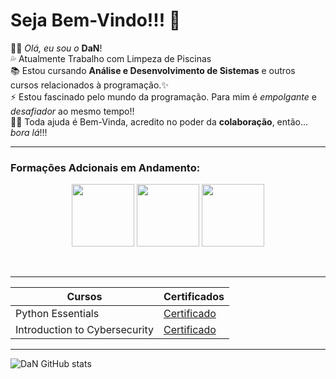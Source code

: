 
#  **Seja Bem-Vindo!!!** 👋</br>


 👨🏿 *Olá, eu sou o* **DaN**!</br>
 💦 Atualmente Trabalho com Limpeza de Piscinas </br>
 📚 Estou cursando **Análise e Desenvolvimento de Sistemas** e outros cursos relacionados à programação.✨</br>
 ⚡ Estou fascinado pelo mundo da programação. Para mim é *empolgante* e *desafiador* ao mesmo tempo!!</br>
 🤝🏼 Toda ajuda é Bem-Vinda, acredito no poder da **colaboração**, então... _bora lá_!!!</br>

_________________________________________________________

### Formações Adcionais em Andamento:

<p align="center">


<img src="https://cdn.jsdelivr.net/gh/devicons/devicon@latest/icons/javascript/javascript-original.svg" width="100px">
<img src="https://cdn.jsdelivr.net/gh/devicons/devicon@latest/icons/nodejs/nodejs-original-wordmark.svg" width="100px">
<img src="https://cdn.jsdelivr.net/gh/devicons/devicon@latest/icons/csharp/csharp-original.svg" width="100px"></p>

</br>

-----
| Cursos | Certificados |
|--------|--------------|
|Python Essentials|[Certificado](https://www.credly.com/badges/e52227b7-8428-4452-b6f1-1fdc682b225c/public_url)
|Introduction to Cybersecurity|[Certificado](https://www.credly.com/badges/ebe001d2-e82e-4081-9dee-abc51f2b8f91/public_url)

-----

![DaN GitHub stats](https://github-readme-stats.vercel.app/api?username=azevedod1&show_icons=true&theme=radical)

<!--
**Azevedod1/Azevedod1** is a ✨ _special_ ✨ repository because its `README.md` (this file) appears on your GitHub profile.

Here are some ideas to get you started:

## 👨🏿 Olá, me chamo Danilo
- 💦 Atualmente Trabalho com Limpeza de Piscinas ...
- 🌱 Estou cursando Análise e Desenvolvimento de Sistemas ...
- ⚡ Estou fascinado pelo mundo da programação...

-->
